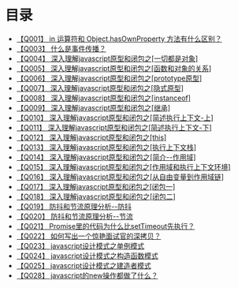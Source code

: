 # 目录
+ [【Q001】 in 运算符和 Object.hasOwnProperty 方法有什么区别？](js/1.html)
+ [【Q003】 什么是事件传播？](js/3.html)
+ [【Q004】 深入理解javascript原型和闭包之[一切都是对象]](js/4.html)
+ [【Q005】 深入理解javascript原型和闭包之[函数和对象的关系]](js/5.html)
+ [【Q006】 深入理解javascript原型和闭包之[prototype原型]](js/6.html)
+ [【Q007】 深入理解javascript原型和闭包之[隐式原型]](js/7.html)
+ [【Q008】 深入理解javascript原型和闭包之[instanceof]](js/8.html)
+ [【Q009】 深入理解javascript原型和闭包之[继承]](js/9.html)
+ [【Q010】 深入理解javascript原型和闭包之[简述执行上下文-上]](js/10.html)
+ [【Q011】 深入理解javascript原型和闭包之[简述执行上下文-下]](js/11.html)
+ [【Q012】 深入理解javascript原型和闭包之[this]](js/12.html)
+ [【Q013】 深入理解javascript原型和闭包之[执行上下文栈]](js/13.html)
+ [【Q014】 深入理解javascript原型和闭包之[简介--作用域]](js/14.html)
+ [【Q015】 深入理解javascript原型和闭包之[作用域和执行上下文环境]](js/15.html)
+ [【Q016】 深入理解javascript原型和闭包之[从自由变量到作用域链]](js/16.html)
+ [【Q017】 深入理解javascript原型和闭包之[闭包一]](js/17.html)
+ [【Q018】 深入理解javascript原型和闭包之[闭包二]](js/18.html)
+ [【Q019】 防抖和节流原理分析--防抖](js/19.html)
+ [【Q020】 防抖和节流原理分析--节流](js/20.html)
+ [【Q021】 Promise里的代码为什么比setTimeout先执行？](js/21.html)
+ [【Q022】 如何写出一个惊艳面试官的深拷贝？](js/22.html)
+ [【Q023】 javascript设计模式之单例模式](js/23.html)
+ [【Q024】 javascript设计模式之构造函数模式](js/24.html)
+ [【Q025】 javascript设计模式之建造者模式](js/25.html)
+ [【Q028】 javascript的new操作都做了什么？](js/28.html)